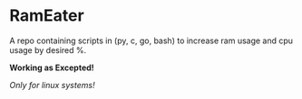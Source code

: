 # RamEater
A repo containing scripts in (py, c, go, bash) to increase ram usage and cpu usage by desired %.

**Working as Excepted!**

_Only for linux systems!_
